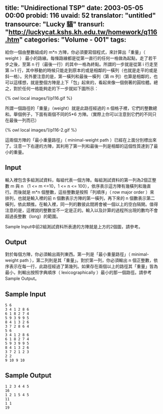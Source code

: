 title: "Unidirectional TSP"
date: 2003-05-05 00:00
probid: 116
uvaid: 52
translator: "untitled"
transource: "Lucky 貓"
transurl: "http://luckycat.kshs.kh.edu.tw/homework/q116.htm"
categories: "Volume - 001"
tags:
---

給你一個由整數組成的 m*n 方陣，你必須要寫個程式，來計算出「重量」（ weight ） 最小的路線。每條路線都是從第一直行的任何一格做為起點，走了若干步之後，至第 n 行（最後一行）的其中一格為終點。所謂的一步就是從第 i 行走至第 i+1 行，其中移動的時候只能走到原本的或是相鄰的一橫列（也就是走平的或是斜一格）。另外要注意的是，第一橫列和最後一橫列（第 m 列）也算是相鄰的，也可以這樣想，就是整個方陣是上下「包」起來的，看起來像一個倒著的圓柱體。總之，對於任何一格能夠走的下一步就如下圖所示：

{% owl local images/1/p116.gif %}

所謂一個路徑的「重量」（weight）就是此路徑經過的 n 個格子裡，它們的整數總和。舉個例子，下面有兩個不同的5*6 方陣。（實際上你可以注意到它們的不同只在最後一列而已）

{% owl local images/1/p116-2.gif %}

這兩個方陣的「最小重量路徑」（ minimal-weight path ）已經在上面分別標出來了。注意一下右邊的方陣，其利用了第一列和最後一列是相鄰的這個性質達到了最小的重量。

<!-- more -->

## Input ##

輸入裡包含多組測試資料，每組代表一個方陣。每組測試資料的第一列為2個正整數 m 與 n （1 <= m <=10，1 <= n <= 100），依序表示這方陣有幾橫列和幾直行。而後就是 m*n 個整數，這些整數是按照「列順序」（ row major order ）來排列，也就是輸入裡的前 n 個數表示方陣的第一橫列，再下來的 n 個數表示第二橫列，依此類推。在輸入裡，同一列的數彼此間將會被一個以上的空白隔開。值得注意的是，這裡說的整數並不一定是正的。輸入以及計算的過程所出現的數均不會超過長整數（long）的範圍。

Sample Input中前2組測試資料所表達的方陣就是上方的2個圖，請參考。

## Output ##

對於每個方陣，你必須輸出兩列東西。第一列是「最小重量路徑」（ minimal-weight path ），第二列則是其「重量」。對於第一列，你必須輸出 n 個正整數，依序表示在每一行，此路徑經過了第幾列。如果存在兩個以上的路徑其「重量」皆為最小，則輸出按照字典順序（ lexicographically ）最小的那一個路徑。請參考Sample Output。

## Sample Input ##

	5 6
	3 4 1 2 8 6
	6 1 8 2 7 4
	5 9 3 9 9 5
	8 4 1 3 2 6
	3 7 2 8 6 4
	5 6
	3 4 1 2 8 6
	6 1 8 2 7 4
	5 9 3 9 9 5
	8 4 1 3 2 6
	3 7 2 1 2 3
	2 2
	9 10 9 10

## Sample Output ##

	1 2 3 4 4 5
	16
	1 2 1 5 4 5
	11
	1 1
	19
